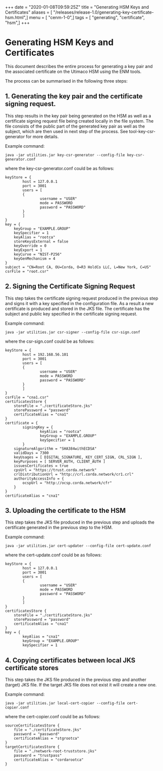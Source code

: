 +++
date = "2020-01-08T09:59:25Z"
title = "Generating HSM Keys and Certificates"
aliases = [ "/releases/release-1.0/generating-key-certificate-hsm.html",]
menu = [ "cenm-1-0",]
tags = [ "generating", "certificate", "hsm",]
+++


# Generating HSM Keys and Certificates

This document describes the entire process for generating a key pair and the associated certificate on the Utimaco HSM
            using the ENM tools.

The process can be summarised in the following three steps:


## 1. Generating the key pair and the certificate signing request.

This step results in the key pair being generated on the HSM
                as well as a certificate signing request file being created locally in the file system. The file consists of the public
                part of the generated key pair as well as the subject, which are then used in next step of the process.
                See tool-key-csr-generator for more details.

Example command:

```guess
java -jar utilities.jar key-csr-generator --config-file key-csr-generator.conf
```
where the key-csr-generator.conf could be as follows:

```guess
keyStore = {
        host = 127.0.0.1
        port = 3001
        users = [
        {
                username = "USER"
                mode = PASSWORD
                password = "PASSWORD"
        }
        ]
}
key = {
    keyGroup = "EXAMPLE.GROUP"
    keySpecifier = 1
    keyAlias = "rootca"
    storeKeysExternal = false
    keyOverride = 0
    keyExport = 1
    keyCurve = "NIST-P256"
    keyGenMechanism = 4
}
subject = "CN=Root CA, OU=Corda, O=R3 HoldCo LLC, L=New York, C=US"
csrFile = "root.csr"
```

## 2. Signing the Certificate Signing Request

This step takes the certificate signing request produced in the previous step and signs it with a key specified in
                the configuration file. As a result a new certificate is produced and stored in the JKS file. The certificate has
                the subject and public key specified in the certificate signing request.

Example command:

```guess
java -jar utilities.jar csr-signer --config-file csr-sign.conf
```
where the csr-sign.conf could be as follows:

```guess
keyStore = {
        host = 192.168.56.101
        port = 3001
        users = [
        {
                username = "USER"
                mode = PASSWORD
                password = "PASSWORD"
        }
        ]
}
csrFile = "cna1.csr"
certificatesStore {
    storeFile = "./certificateStore.jks"
    storePassword = "password"
    certificateAlias = "cna1"
}
certificate = {
        signingKey = {
                keyAlias = "rootca"
                keyGroup = "EXAMPLE.GROUP"
                keySpecifier = 1
        }
    signatureAlgorithm = "SHA384withECDSA"
    validDays = 7300
    keyUsages = [ DIGITAL_SIGNATURE, KEY_CERT_SIGN, CRL_SIGN ],
    keyPurposes = [ SERVER_AUTH, CLIENT_AUTH ]
    issuesCertificates = true
    cpsUrl = "https://trust.corda.network"
    crlDistributionUrl = "http://crl.corda.network/cr1.crl"
    authorityAccessInfo = {
        ocspUrl = "http://ocsp.corda.network/cfr"
    }
}
certificateAlias = "cna1"
```

## 3. Uploading the certificate to the HSM

This step takes the JKS file produced in the previous step and uploads the certificate generated in the previous step
                to the HSM.

Example command:

```guess
java -jar utilities.jar cert-updater --config-file cert-update.conf
```
where the cert-update.conf could be as follows:

```guess
keyStore = {
        host = 127.0.0.1
        port = 3001
        users = [
        {
                username = "USER"
                mode = PASSWORD
                password = "PASSWORD"
        }
        ]
}
certificatesStore {
    storeFile = "./certificateStore.jks"
    storePassword = "password"
    certificateAlias = "cna1"
}
key = {
        keyAlias = "cna1"
        keyGroup = "EXAMPLE.GROUP"
        keySpecifier = 1
```

## 4. Copying certificates between local JKS certificate stores

This step takes the JKS file produced in the previous step and another (target) JKS file. If the target JKS file does not exist it will create a new one.

Example command:

```guess
java -jar utilities.jar local-cert-copier --config-file cert-copier.conf
```
where the cert-copier.conf could be as follows:

```guess
sourceCertificatesStore {
    file = "./certificateStore.jks"
    password = "password"
    certificateAlias = "stgrootca"
}
targetCertificatesStore {
    file = "./network-root-truststore.jks"
    password = "trustpass"
    certificateAlias = "cordarootca"
}
```

